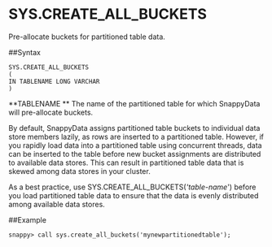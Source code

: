 # SYS.CREATE_ALL_BUCKETS

Pre-allocate buckets for partitioned table data.

##Syntax

``` pre
SYS.CREATE_ALL_BUCKETS
(
IN TABLENAME LONG VARCHAR
)
```

**TABLENAME  **
The name of the partitioned table for which SnappyData will pre-allocate buckets.

By default, SnappyData assigns partitioned table buckets to individual data store members lazily, as rows are inserted to a partitioned table. However, if you rapidly load data into a partitioned table using concurrent threads, data can be inserted to the table before new bucket assignments are distributed to available data stores. This can result in partitioned table data that is skewed among data stores in your cluster.

As a best practice, use SYS.CREATE\_ALL\_BUCKETS(*'table-name*') before you load partitioned table data to ensure that the data is evenly distributed among available data stores.

##Example

``` pre
snappy> call sys.create_all_buckets('mynewpartitionedtable');
```


